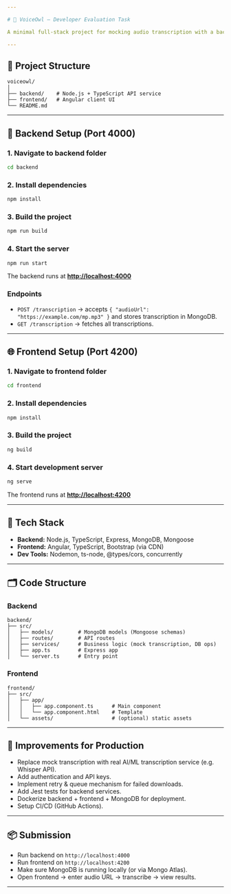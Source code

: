 ```yaml
---

# 🎤 VoiceOwl – Developer Evaluation Task

A minimal full-stack project for mocking audio transcription with a backend (Node.js + TypeScript + MongoDB) and frontend (Angular).

---
```


## 📂 Project Structure

```
voiceowl/
│
├── backend/    # Node.js + TypeScript API service
├── frontend/   # Angular client UI
└── README.md
```

---

## 🚀 Backend Setup (Port 4000)

### 1. Navigate to backend folder

```bash
cd backend
```

### 2. Install dependencies

```bash
npm install
```

### 3. Build the project

```bash
npm run build
```

### 4. Start the server

```bash
npm run start
```

The backend runs at **[http://localhost:4000](http://localhost:4000)**

### Endpoints

* `POST /transcription` → accepts `{ "audioUrl": "https://example.com/mp.mp3" }` and stores transcription in MongoDB.
* `GET /transcription` → fetches all transcriptions.

---

## 🌐 Frontend Setup (Port 4200)

### 1. Navigate to frontend folder

```bash
cd frontend
```

### 2. Install dependencies

```bash
npm install
```

### 3. Build the project

```bash
ng build
```

### 4. Start development server

```bash
ng serve
```

The frontend runs at **[http://localhost:4200](http://localhost:4200)**

---

## 🧱 Tech Stack

* **Backend:** Node.js, TypeScript, Express, MongoDB, Mongoose
* **Frontend:** Angular, TypeScript, Bootstrap (via CDN)
* **Dev Tools:** Nodemon, ts-node, @types/cors, concurrently

---

## 🗂 Code Structure

### Backend

```
backend/
├── src/
│   ├── models/        # MongoDB models (Mongoose schemas)
│   ├── routes/        # API routes
│   ├── services/      # Business logic (mock transcription, DB ops)
│   ├── app.ts         # Express app
│   └── server.ts      # Entry point
```

### Frontend

```
frontend/
├── src/
│   ├── app/
│   │   ├── app.component.ts      # Main component
│   │   └── app.component.html    # Template
│   └── assets/                   # (optional) static assets
```

---

## 🧪 Improvements for Production

* Replace mock transcription with real AI/ML transcription service (e.g. Whisper API).
* Add authentication and API keys.
* Implement retry & queue mechanism for failed downloads.
* Add Jest tests for backend services.
* Dockerize backend + frontend + MongoDB for deployment.
* Setup CI/CD (GitHub Actions).

---

## 📦 Submission

* Run backend on `http://localhost:4000`
* Run frontend on `http://localhost:4200`
* Make sure MongoDB is running locally (or via Mongo Atlas).
* Open frontend → enter audio URL → transcribe → view results.

---
